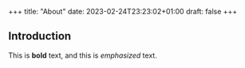 +++
title: "About"
date: 2023-02-24T23:23:02+01:00
draft: false
+++

## Introduction

This is **bold** text, and this is *emphasized* text.
